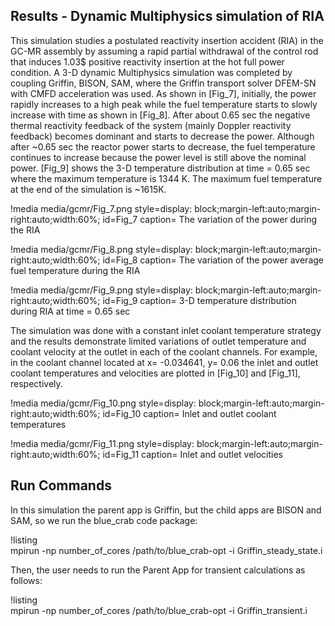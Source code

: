 ## Results - Dynamic Multiphysics simulation of RIA

This simulation studies a postulated reactivity insertion accident (RIA) in the GC-MR assembly by assuming a rapid partial withdrawal of the control rod that induces 1.03$ positive reactivity insertion at the hot full power condition. A 3-D dynamic Multiphysics simulation was completed by coupling Griffin, BISON, SAM, where the Griffin transport solver DFEM-SN with CMFD acceleration was used. As shown in [Fig_7], initially, the power rapidly increases to a high peak while the fuel temperature starts to slowly increase with time as shown in [Fig_8]. After about 0.65 sec the negative thermal reactivity feedback of the system (mainly Doppler reactivity feedback) becomes dominant and starts to decrease the power. Although after ~0.65 sec the reactor power starts to decrease, the fuel temperature continues to increase because the power level is still above the nominal power. [Fig_9] shows the 3-D temperature distribution at time = 0.65 sec where the maximum temperature is 1344 K. The maximum fuel temperature at the end of the simulation is ~1615K. 

!media media/gcmr/Fig_7.png
      style=display: block;margin-left:auto;margin-right:auto;width:60%;
      id=Fig_7
      caption= The variation of the power during the RIA

!media media/gcmr/Fig_8.png
      style=display: block;margin-left:auto;margin-right:auto;width:60%;
      id=Fig_8
      caption= The variation of the power average fuel temperature during the RIA


!media media/gcmr/Fig_9.png
      style=display: block;margin-left:auto;margin-right:auto;width:60%;
      id=Fig_9
      caption= 3-D temperature distribution during RIA at time = 0.65 sec


The simulation was done with a constant inlet coolant temperature strategy and the results demonstrate limited variations of outlet temperature and coolant velocity at the outlet in each of the coolant channels. For example, in the coolant channel located at x= -0.034641, y= 0.06 the inlet and outlet coolant temperatures and velocities are plotted in [Fig_10] and [Fig_11], respectively. 



!media media/gcmr/Fig_10.png
      style=display: block;margin-left:auto;margin-right:auto;width:60%;
      id=Fig_10
      caption= Inlet and outlet coolant temperatures 





!media media/gcmr/Fig_11.png
      style=display: block;margin-left:auto;margin-right:auto;width:60%;
      id=Fig_11
      caption= Inlet and outlet velocities  



## Run Commands

In this simulation the parent app is Griffin, but the child apps are BISON and SAM, so we run the blue_crab code package:

!listing  
mpirun -np number_of_cores /path/to/blue_crab-opt -i Griffin_steady_state.i

Then, the user needs to run the Parent App for transient calculations as follows: 

!listing  
mpirun -np number_of_cores /path/to/blue_crab-opt -i Griffin_transient.i


